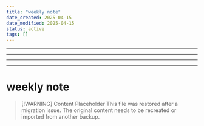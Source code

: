 ```yaml
---
title: "weekly note"
date_created: 2025-04-15
date_modified: 2025-04-15
status: active
tags: []
---
```


---

---

---

---

# weekly note

> [\!WARNING] Content Placeholder
> This file was restored after a migration issue. The original content needs to be recreated or imported from another backup.

